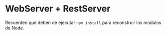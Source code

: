 # WebServer + RestServer

Recuerden que deben de ejecutar ```npm install``` para reconstruir los modulos de Node.